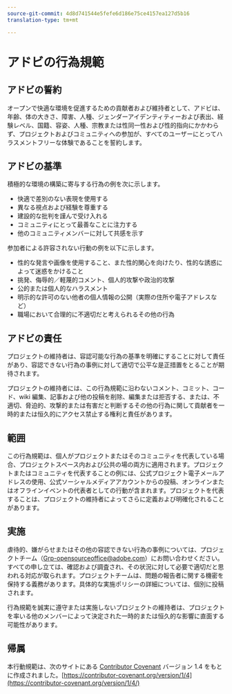 ```yaml
---
source-git-commit: 4d8d741544e5fefe6d186e75ce4157ea127d5b16
translation-type: tm+mt

---
```

# アドビの行為規範

## アドビの誓約

オープンで快適な環境を促進するための貢献者および維持者として、アドビは、年齢、体の大きさ、障害、人種、ジェンダーアイデンティティーおよび表出、経験レベル、国籍、容姿、人種、宗教または性同一性および性的指向にかかわらず、プロジェクトおよびコミュニティへの参加が、すべてのユーザーにとってハラスメントフリーな体験であることを誓約します。

## アドビの基準

積極的な環境の構築に寄与する行為の例を次に示します。

* 快適で差別のない表現を使用する
* 異なる視点および経験を尊重する
* 建設的な批判を謹んで受け入れる
* コミュニティにとって最善なことに注力する
* 他のコミュニティメンバーに対して共感を示す

参加者による許容されない行動の例を以下に示します。

* 性的な発言や画像を使用すること、また性的関心を向けたり、性的な誘惑によって迷惑をかけること
* 挑発、侮辱的／軽蔑的コメント、個人的攻撃や政治的攻撃
* 公的または個人的なハラスメント
* 明示的な許可のない他者の個人情報の公開（実際の住所や電子アドレスなど）
* 職場において合理的に不適切だと考えられるその他の行為

## アドビの責任

プロジェクトの維持者は、容認可能な行為の基準を明確にすることに対して責任があり、容認できない行為の事例に対して適切で公平な是正措置をとることが期待されます。

プロジェクトの維持者には、この行為規範に沿わないコメント、コミット、コード、wiki 編集、記事および他の投稿を削除、編集または拒否する、または、不適切、脅迫的、攻撃的または有害だと判断するその他の行為に関して貢献者を一時的または恒久的にアクセス禁止する権利と責任があります。

## 範囲

この行為規範は、個人がプロジェクトまたはそのコミュニティを代表している場合、プロジェクトスペース内および公共の場の両方に適用されます。プロジェクトまたはコミュニティを代表することの例には、公式プロジェクト電子メールアドレスの使用、公式ソーシャルメディアアカウントからの投稿、オンラインまたはオフラインイベントの代表者としての行動が含まれます。プロジェクトを代表することは、プロジェクトの維持者によってさらに定義および明確化されることがあります。

## 実施

虐待的、嫌がらせまたはその他の容認できない行為の事例については、プロジェクトチーム（Grp-opensourceoffice@adobe.com）にお問い合わせください。すべての申し立ては、確認および調査され、その状況に対して必要で適切だと思われる対応が取られます。プロジェクトチームは、問題の報告者に関する機密を保持する義務があります。具体的な実施ポリシーの詳細については、個別に投稿されます。

行為規範を誠実に遵守または実施しないプロジェクトの維持者は、プロジェクトを率いる他のメンバーによって決定された一時的または恒久的な影響に直面する可能性があります。

## 帰属

本行動規範は、次のサイトにある [Contributor Covenant](https://contributor-covenant.org) バージョン 1.4 をもとに作成されました。[https://contributor-covenant.org/version/1/4](https://contributor-covenant.org/version/1/4/)
